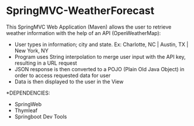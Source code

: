 # SpringMVC-WeatherForecast

This SpringMVC Web Application (Maven) allows the user to retrieve weather information with the help of an API (OpenWeatherMap):

  - User types in information; city and state. Ex: Charlotte, NC | Austin, TX | New York, NY
  - Program uses String interpolation to merge user input with the API key, resulting in a URL request
  - JSON response is then converted to a POJO (Plain Old Java Object) in order to access requested data for user
  - Data is then displayed to the user in the View



*DEPENDENCIES: 
  - SpringWeb
  - Thymleaf
  - Springboot Dev Tools
